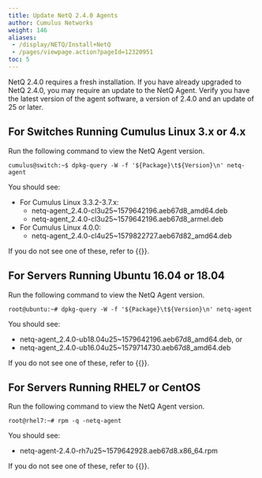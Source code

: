 ```yaml
---
title: Update NetQ 2.4.0 Agents
author: Cumulus Networks
weight: 146
aliases:
 - /display/NETQ/Install+NetQ
 - /pages/viewpage.action?pageId=12320951
toc: 5
---
```

NetQ 2.4.0 requires a fresh installation. If you have already upgraded to NetQ 2.4.0, you may require an update to the NetQ Agent. Verify you have the latest version of the agent software, a version of 2.4.0 and an update of 25 or later.

## For Switches Running Cumulus Linux 3.x or 4.x

Run the following command to view the NetQ Agent version.

```
cumulus@switch:~$ dpkg-query -W -f '${Package}\t${Version}\n' netq-agent
```

You should see:

- For Cumulus Linux 3.3.2-3.7.x:
    - netq-agent_2.4.0-cl3u25~1579642196.aeb67d8_amd64.deb
    - netq-agent_2.4.0-cl3u25~1579642196.aeb67d8_armel.deb
- For Cumulus Linux 4.0.0:
    - netq-agent_2.4.0-cl4u25~1579822727.aeb67d82_amd64.deb

If you do not see one of these, refer to {{<link title="Upgrade NetQ Agents on Cumulus Linux Switches">}}.

## For Servers Running Ubuntu 16.04 or 18.04

Run the following command to view the NetQ Agent version.

```
root@ubuntu:~# dpkg-query -W -f '${Package}\t${Version}\n' netq-agent
```

You should see:

- netq-agent_2.4.0-ub18.04u25~1579642196.aeb67d8_amd64.deb, or
- netq-agent_2.4.0-ub16.04u25~1579714730.aeb67d8_amd64.deb

If you do not see one of these, refer to {{<link title="Upgrade NetQ Agents on Ubuntu Servers">}}.

## For Servers Running RHEL7 or CentOS

Run the following command to view the NetQ Agent version.

```
root@rhel7:~# rpm -q -netq-agent
```

You should see:

- netq-agent-2.4.0-rh7u25~1579642928.aeb67d8.x86_64.rpm

If you do not see one of these, refer to {{<link title="Upgrade NetQ Agents on RHEL or CentOS Servers">}}.

